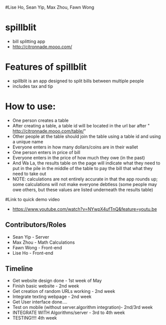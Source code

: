 #Lise Ho, Sean Yip, Max Zhou, Fawn Wong

# spillblit
* bill splitting app 
* http://citronnade.mooo.com/

# Features of spillblit
* spillblit is an app designed to split bills between multiple people
* includes tax and tip

# How to use:
* One person creates a table
* After creating a table, a table id will be located in the url bar after " http://citronnade.mooo.com/table/"
* Other people at the table should join the table using a table id and using a unique name
* Everyone enters in how many dollars/coins are in their wallet
* One person enters in price of bill
* Everyone enters in the price of how much they owe (in the past)
* And Wa La, the results table on the page will indicate what they need to put in the pile in the middle of the table to pay the bill that what they need to take out
* NOTE: calculations are not entirely accurate in that the app rounds up; some calculations will not make everyone debtless (some people may owe others, but these values are listed underneath the results table)

#Link to quick demo video
* https://www.youtube.com/watch?v=NYwpX4ufTnQ&feature=youtu.be

## Contributors/Roles
* Sean Yip - Server
* Max Zhou - Math Calculations 
* Fawn Wong - Front-end 
* Lise Ho - Front-end 

## Timeline
* Get website design done   - 1st week of May
* Finish basic website - 2nd week
* Get creation of random URLs working - 2nd week
* Integrate texting webpage - 2nd week
* Get User interface done....
* Test on mobile (without server.algorithm integration)- 2nd/3rd week
* INTEGRATE WITH Algorithms/server - 3rd to 4th week
* TESTING!!!! 4th week
